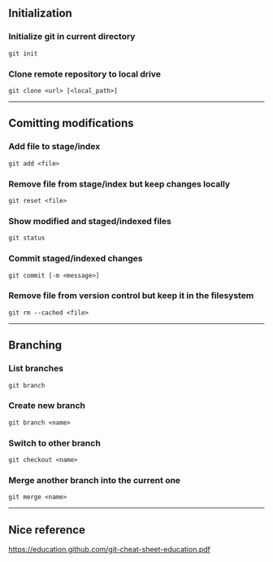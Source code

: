 ## Initialization
### Initialize git in current directory
`git init`

### Clone remote repository to local drive
`git clone <url> [<local_path>]`

---
## Comitting modifications
### Add file to stage/index
`git add <file>`

### Remove file from stage/index but keep changes locally
`git reset <file>`

### Show modified and staged/indexed files
`git status`

### Commit staged/indexed changes
`git commit [-m <message>]`

### Remove file from version control but keep it in the filesystem
`git rm --cached <file>`

---
## Branching
### List branches
`git branch`

### Create new branch
`git branch <name>`

### Switch to other branch
`git checkout <name>`

### Merge another branch into the current one
`git merge <name>`

---
## Nice reference
https://education.github.com/git-cheat-sheet-education.pdf